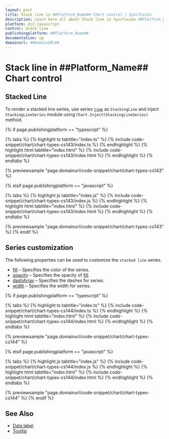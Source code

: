 ```yaml
---
layout: post
title: Stack line in ##Platform_Name## Chart control | Syncfusion
description: Learn here all about Stack line in Syncfusion ##Platform_Name## Chart control of Syncfusion Essential JS 2 and more.
platform: ej2-javascript
control: Stack line 
publishingplatform: ##Platform_Name##
documentation: ug
domainurl: ##DomainURL##
---
```

# Stack line in ##Platform_Name## Chart control

## Stacked Line

To render a stacked line series, use series [`type`](../api/chart/seriesModel/#type-string) as `StackingLine` and inject `StackingLineSeries` module using `Chart.Inject(StackingLineSeries)` method.

{% if page.publishingplatform == "typescript" %}

 {% tabs %}
{% highlight ts tabtitle="index.ts" %}
{% include code-snippet/chart/chart-types-cs143/index.ts %}
{% endhighlight %}
{% highlight html tabtitle="index.html" %}
{% include code-snippet/chart/chart-types-cs143/index.html %}
{% endhighlight %}
{% endtabs %}
        
{% previewsample "page.domainurl/code-snippet/chart/chart-types-cs143" %}

{% elsif page.publishingplatform == "javascript" %}

{% tabs %}
{% highlight js tabtitle="index.js" %}
{% include code-snippet/chart/chart-types-cs143/index.js %}
{% endhighlight %}
{% highlight html tabtitle="index.html" %}
{% include code-snippet/chart/chart-types-cs143/index.html %}
{% endhighlight %}
{% endtabs %}

{% previewsample "page.domainurl/code-snippet/chart/chart-types-cs143" %}
{% endif %}

## Series customization

The following properties can be used to customize the `stacked line` series.

* [fill](../api/chart/seriesModel/#fill-string) – Specifies the color of the series.
* [opacity](../api/chart/seriesModel/#opacity) – Specifies the opacity of [fill](../api/chart/seriesModel/#fill-string).
* [dashArray](../api/chart/seriesModel/#dasharray) – Specifies the dashes for series.
* [width](/api/chart/seriesModel/#width) – Specifies the width for series.

{% if page.publishingplatform == "typescript" %}

 {% tabs %}
{% highlight ts tabtitle="index.ts" %}
{% include code-snippet/chart/chart-types-cs144/index.ts %}
{% endhighlight %}
{% highlight html tabtitle="index.html" %}
{% include code-snippet/chart/chart-types-cs144/index.html %}
{% endhighlight %}
{% endtabs %}
        
{% previewsample "page.domainurl/code-snippet/chart/chart-types-cs144" %}

{% elsif page.publishingplatform == "javascript" %}

{% tabs %}
{% highlight js tabtitle="index.js" %}
{% include code-snippet/chart/chart-types-cs144/index.js %}
{% endhighlight %}
{% highlight html tabtitle="index.html" %}
{% include code-snippet/chart/chart-types-cs144/index.html %}
{% endhighlight %}
{% endtabs %}

{% previewsample "page.domainurl/code-snippet/chart/chart-types-cs144" %}
{% endif %}

## See Also

* [Data label](./data-labels/)
* [Tooltip](./tool-tip/)

